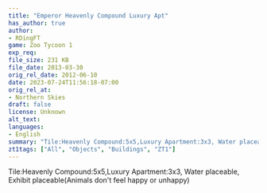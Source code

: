 ```yaml
---
title: "Emperor Heavenly Compound Luxury Apt"
has_author: true
author: 
- RDingFT
game: Zoo Tycoon 1
exp_req:
file_size: 231 KB
file_date: 2013-03-30
orig_rel_date: 2012-06-10
date: 2023-07-24T11:56:18-07:00
orig_rel_at: 
- Northern Skies
draft: false
license: Unknown
alt_text: 
languages:
- English
summary: "Tile:Heavenly Compound:5x5,Luxury Apartment:3x3, Water placeable, Exhibit placeable(Animals don't feel happy or unhappy)"
zt1tags: ["All", "Objects", "Buildings", "ZT1"]
---
```


Tile:Heavenly Compound:5x5,Luxury Apartment:3x3, Water placeable, Exhibit placeable(Animals don't feel happy or unhappy)